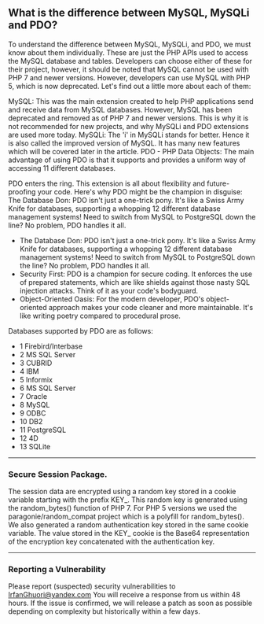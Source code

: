 

## What is the difference between MySQL, MySQLi and PDO?

To understand the difference between MySQL, MySQLi, and PDO, we must know about them individually. These are just the PHP APIs used to access the MySQL database and tables. Developers can choose either of these for their project, however, it should be noted that MySQL cannot be used with PHP 7 and newer versions. However, developers can use MySQL with PHP 5, which is now deprecated. Let's find out a little more about each of them:

MySQL: This was the main extension created to help PHP applications send and receive data from MySQL databases. However, MySQL has been deprecated and removed as of PHP 7 and newer versions. This is why it is not recommended for new projects, and why MySQLi and PDO extensions are used more today.
MySQLi: The 'i' in MySQLi stands for better. Hence it is also called the improved version of MySQL. It has many new features which will be covered later in the article.
PDO - PHP Data Objects: The main advantage of using PDO is that it supports and provides a uniform way of accessing 11 different databases.

PDO enters the ring. This extension is all about flexibility and future-proofing your code. Here's why PDO might be the champion in disguise: The Database Don: PDO isn't just a one-trick pony. It's like a Swiss Army Knife for databases, supporting a whopping 12 different database management systems! Need to switch from MySQL to PostgreSQL down the line? No problem, PDO handles it all.
- The Database Don: PDO isn't just a one-trick pony. It's like a Swiss Army Knife for databases, supporting a whopping 12 different database management systems!
  Need to switch from MySQL to PostgreSQL down the line? No problem, PDO handles it all.
- Security First: PDO is a champion for secure coding. It enforces the use of prepared statements, which are like shields against those nasty SQL injection attacks.
  Think of it as your code's bodyguard.
- Object-Oriented Oasis: For the modern developer, PDO's object-oriented approach makes your code cleaner and more maintainable.
  It's like writing poetry compared to procedural prose.


Databases supported by PDO are as follows:
- 1 Firebird/Interbase
- 2 MS SQL Server
- 3 CUBRID
- 4 IBM
- 5 Informix
- 6 MS SQL Server 
- 7 Oracle
- 8 MySQL
- 9 ODBC
- 10 DB2
- 11 PostgreSQL 
- 12 4D
- 13 SQLite
----------------------
### Secure Session Package. 
The session data are encrypted using a random key stored in a cookie variable starting with the prefix KEY_.
This random key is generated using the random_bytes() function of PHP 7. For PHP 5 versions we used the paragonie/random_compat project which is a polyfill for random_bytes().
We also generated a random authentication key stored in the same cookie variable. The value stored in the KEY_ cookie is the Base64 representation of the encryption key concatenated with the authentication key.

------------------------------
### Reporting a Vulnerability
Please report (suspected) security vulnerabilities to IrfanGhuori@yandex.com You will receive a response from us within 48 hours. 
If the issue is confirmed, we will release a patch as soon as possible depending on complexity but historically within a few days.
 
